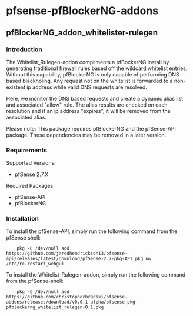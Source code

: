# pfsense-pfBlockerNG-addons

## pfBlockerNG_addon_whitelister-rulegen
### Introduction
The Whitelist_Rulegen-addon compliments a pfBockerNG install by generating traditional firewall rules based off the wildcard whitelist entries. Without this capability, pfBlockerNG is only capable of performing DNS based blackholing. Any request not on the whitelist is forwarded to a non-existent ip address while valid DNS requests are resolved.

Here, we monitor the DNS based requests and create a dynamic alias list and associated "allow" rule. The alias results are checked on each resolution and if an ip address "expires", it will be removed from the associated alias.

Please note: This package requires pfBlockerNG and the pfSense-API package. These dependencies may be removed in a later version.

### Requirements
Supported Versions:
* pfSense 2.7.X

Required Packages:
* pfSense-API
* pfBlockerNG

### Installation
To install the pfSense-API, simply run the following command from the pfSense shell:
```
    pkg -C /dev/null add https://github.com/jaredhendrickson13/pfsense-api/releases/latest/download/pfSense-2.7-pkg-API.pkg && /etc/rc.restart_webgui
```

To install the Whitelist-Rulegen-addon, simply run the following command from the pfSense-shell:
```
    pkg -C /dev/null add https://github.com/christopherbradski/pfsense-addons/releases/download/v0.0.1-alpha/pfsense-pkg-pfblockerng_whitelist_rulegen-0.1.pkg
```

